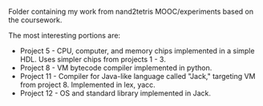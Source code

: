 Folder containing my work from nand2tetris MOOC/experiments based on the coursework.

The most interesting portions are:
* Project 5 - CPU, computer, and memory chips implemented in a simple HDL. Uses simpler chips from projects 1 - 3.
* Project 8 - VM bytecode compiler implemented in python.
* Project 11 - Compiler for Java-like language called "Jack," targeting VM from project 8. Implemented in lex, yacc.
* Project 12 - OS and standard library implemented in Jack.
